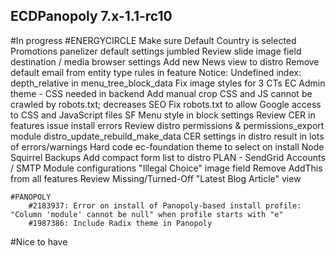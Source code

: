 ECDPanopoly  7.x-1.1-rc10
---------------------------
#In progress
	#ENERGYCIRCLE
		Make sure Default Country is selected
		Promotions panelizer default settings jumbled
		Review slide image field destination / media browser settings
		Add new News view to distro
		Remove default email from entity type rules in feature
		Notice: Undefined index: depth_relative in menu_tree_block_data
		Fix image styles for 3 CTs
		EC Admin theme - CSS needed in backend
		Add manual crop
		CSS and JS cannot be crawled by robots.txt; decreases SEO
		Fix robots.txt to allow Google access to CSS and JavaScript files
		SF Menu style in block settings
		Review CER in features issue
		install errors
		Review distro permissions & permissions_export module
		distro_update_rebuild_make_data
		CER settings in distro result in lots of errors/warnings
		Hard code ec-foundation theme to select on install
		Node Squirrel Backups
		Add compact form list to distro
		PLAN - SendGrid Accounts / SMTP Module configurations
		"Illegal Choice" image field
		Remove AddThis from all features
		Review Missing/Turned-Off "Latest Blog Article" view
	
	#PANOPOLY
		#2183937: Error on install of Panopoly-based install profile: "Column 'module' cannot be null" when profile starts with "e"
		#1987386: Include Radix theme in Panopoly

#Nice to have

